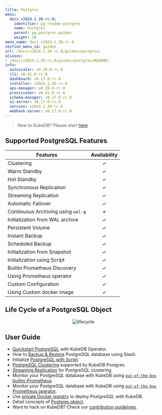 ```yaml
---
title: Postgres
menu:
  docs_v2024.1.26-rc.0:
    identifier: pg-readme-postgres
    name: Postgres
    parent: pg-postgres-guides
    weight: 10
menu_name: docs_v2024.1.26-rc.0
section_menu_id: guides
url: /docs/v2024.1.26-rc.0/guides/postgres/
aliases:
- /docs/v2024.1.26-rc.0/guides/postgres/README/
info:
  autoscaler: v0.26.0-rc.0
  cli: v0.41.0-rc.0
  dashboard: v0.17.0-rc.0
  installer: v2024.1.26-rc.0
  ops-manager: v0.28.0-rc.0
  provisioner: v0.41.0-rc.0
  schema-manager: v0.17.0-rc.0
  ui-server: v0.17.0-rc.0
  version: v2024.1.26-rc.0
  webhook-server: v0.17.0-rc.0
---
```


> New to KubeDB? Please start [here](/docs/v2024.1.26-rc.0/README).

## Supported PostgreSQL Features

| Features                           | Availability |
| ---------------------------------- |:------------:|
| Clustering                         |   &#10003;   |
| Warm Standby                       |   &#10003;   |
| Hot Standby                        |   &#10003;   |
| Synchronous Replication            |   &#10003;   |
| Streaming Replication              |   &#10003;   |
| Automatic Failover                 |   &#10003;   |
| Continuous Archiving using `wal-g` |   &#10007;   |
| Initialization from WAL archive    |   &#10003;   |
| Persistent Volume                  |   &#10003;   |
| Instant Backup                     |   &#10003;   |
| Scheduled Backup                   |   &#10003;   |
| Initialization from Snapshot       |   &#10003;   |
| Initialization using Script        |   &#10003;   |
| Builtin Prometheus Discovery       |   &#10003;   |
| Using Prometheus operator          |   &#10003;   |
| Custom Configuration               |   &#10003;   |
| Using Custom docker image          |   &#10003;   |

## Life Cycle of a PostgreSQL Object

<p align="center">
  <img alt="lifecycle"  src="/docs/v2024.1.26-rc.0/images/postgres/lifecycle.png">
</p>

## User Guide

- [Quickstart PostgreSQL](/docs/v2024.1.26-rc.0/guides/postgres/quickstart/quickstart) with KubeDB Operator.
- How to [Backup & Restore](/docs/v2024.1.26-rc.0/guides/postgres/backup/overview/) PostgreSQL database using Stash.
- Initialize [PostgreSQL with Script](/docs/v2024.1.26-rc.0/guides/postgres/initialization/script_source).
- [PostgreSQL Clustering](/docs/v2024.1.26-rc.0/guides/postgres/clustering/ha_cluster) supported by KubeDB Postgres.
- [Streaming Replication](/docs/v2024.1.26-rc.0/guides/postgres/clustering/streaming_replication) for PostgreSQL clustering.
- Monitor your PostgreSQL database with KubeDB using [`out-of-the-box` builtin-Prometheus](/docs/v2024.1.26-rc.0/guides/postgres/monitoring/using-builtin-prometheus).
- Monitor your PostgreSQL database with KubeDB using [`out-of-the-box` Prometheus operator](/docs/v2024.1.26-rc.0/guides/postgres/monitoring/using-prometheus-operator).
- Use [private Docker registry](/docs/v2024.1.26-rc.0/guides/postgres/private-registry/using-private-registry) to deploy PostgreSQL with KubeDB.
- Detail concepts of [Postgres object](/docs/v2024.1.26-rc.0/guides/postgres/concepts/postgres).
- Want to hack on KubeDB? Check our [contribution guidelines](/docs/v2024.1.26-rc.0/CONTRIBUTING).

